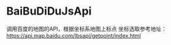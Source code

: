 # BaiBuDiDuJsApi
调用百度的地图的API，根据坐标系地图上标点
坐标选取参考地址：https://api.map.baidu.com/lbsapi/getpoint/index.html
